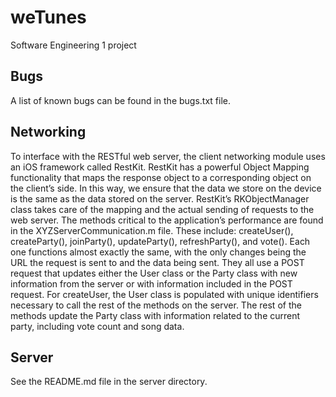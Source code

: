 weTunes
=======

Software Engineering 1 project

Bugs
---
A list of known bugs can be found in the bugs.txt file.


Networking
---
To interface with the RESTful web server, the client networking module uses an iOS framework called RestKit. RestKit has a powerful Object Mapping functionality that maps the response object to a corresponding object on the client’s side. In this way, we ensure that the data we store on the device is the same as the data stored on the server. RestKit’s RKObjectManager class takes care of the mapping and the actual sending of requests to the web server.
The methods critical to the application’s performance are found in the XYZServerCommunication.m file. These include: createUser(), createParty(), joinParty(), updateParty(), refreshParty(), and vote(). Each one functions almost exactly the same, with the only changes being the URL the request is sent to and the data being sent. They all use a POST request that updates either the User class or the Party class with new information from the server or with information included in the POST request. For createUser, the User class is populated with unique identifiers necessary to call the rest of the methods on the server. The rest of the methods update the Party class with information related to the current party, including vote count and song data.


Server
---
See the README.md file in the server directory.
